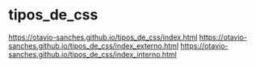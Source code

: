 # tipos_de_css
https://otavio-sanches.github.io/tipos_de_css/index.html
https://otavio-sanches.github.io/tipos_de_css/index_externo.html
https://otavio-sanches.github.io/tipos_de_css/index_interno.html
